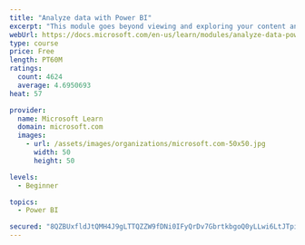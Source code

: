 ```yaml
---
title: "Analyze data with Power BI"
excerpt: "This module goes beyond viewing and exploring your content and explains how to interact with it by working with reports and dashboards to uncover and share new business insights."
webUrl: https://docs.microsoft.com/en-us/learn/modules/analyze-data-power-bi/
type: course
price: Free
length: PT60M
ratings:
  count: 4624
  average: 4.6950693
heat: 57

provider:
  name: Microsoft Learn
  domain: microsoft.com
  images:
    - url: /assets/images/organizations/microsoft.com-50x50.jpg
      width: 50
      height: 50

levels:
  - Beginner

topics:
  - Power BI

secured: "8QZBUxfldJtQMH4J9gLTTQZZW9fDNi0IFyQrDv7GbrtkbgoQ0yLLwi6LtJTpibWenrdMthozA1Avibc2zuhV4SGGUtbOLePzUgvDtqRyGnbiRYzU7tZgx34+2eppMGg31vut9IHZBIEX3Pc657Gw/ntjyWAf2DppQTgmQoUuHRzVx/hn3/diYCgL3QIheOw3ZpGgSDAmBrGjZEG+54Qt0qxEpHN1NTi6x+7Ll71/cuKrksgyIpz4QW48dvrfdP/krEsmFTwsy5qnqaeuuKDyeFPL9bh+0sByaYp+nfzWvIl+YcKI5wJe7Eae9bRtaRE2EtBgdK4IsQI1SPkHtmGzRHaO0KAq31Px2oaaMghOXQue7ecg4uy1hhf/QMHR62EHmPgWtZfj604dSO+rWxc23A==;t15LSBk66jY0CYhgqaXmqQ=="
---
```


